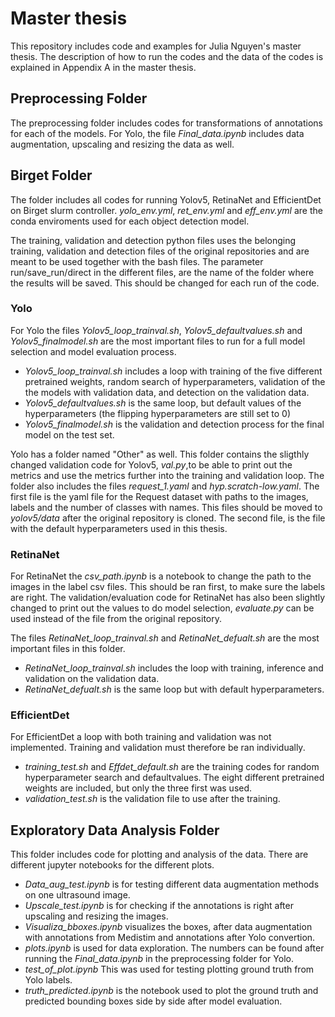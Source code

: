# Master thesis
This repository includes code and examples for Julia Nguyen's master thesis. The description of how to run the codes and the data of the codes is explained in Appendix A in the master thesis. 

## Preprocessing Folder 
The preprocessing folder includes codes for transformations of annotations for each of the models. For Yolo, the file *Final_data.ipynb* includes data augmentation, upscaling and resizing the data as well. 

## Birget Folder 
The folder includes all codes for running Yolov5, RetinaNet and EfficientDet on Birget slurm controller. *yolo_env.yml*, *ret_env.yml* and *eff_env.yml* are the conda enviroments used for each object detection model. 

The training, validation and detection python files uses the belonging training, validation and detection files of the original repositories and are meant to be used together with the bash files. The parameter run/save_run/direct in the different files, are the name of the folder where the results will be saved. This should be changed for each run of the code. 

### Yolo
For Yolo the files *Yolov5_loop_trainval.sh*, *Yolov5_defaultvalues.sh* and *Yolov5_finalmodel.sh* are the most important files to run for a full model selection and model evaluation process. 
- *Yolov5_loop_trainval.sh* includes a loop with training of the five different pretrained weights, random search of hyperparameters, validation of the the models with validation data, and detection on the validation data.
- *Yolov5_defaultvalues.sh* is the same loop, but default values of the hyperparameters (the flipping hyperparameters are still set to 0)
- *Yolov5_finalmodel.sh* is the validation and detection process for the final model on the test set. 

Yolo has a folder named "Other" as well. This folder contains the sligthly changed validation code for Yolov5, *val.py*,to be able to print out the metrics and use the metrics further into the training and validation loop. The folder also includes the files *request_1.yaml* and *hyp.scratch-low.yaml*. The first file is the yaml file for the Request dataset with paths to the images, labels and the number of classes with names. This files should be moved to *yolov5/data* after the original repository is cloned. The second file, is the file with the default hyperparameters used in this thesis. 

### RetinaNet
For RetinaNet the *csv_path.ipynb* is a notebook to change the path to the images in the label csv files. This should be ran first, to make sure the labels are right. The validation/evaluation code for RetinaNet has also been slightly changed to print out the values to do model selection, *evaluate.py* can be used instead of the file from the original repository. 

The files *RetinaNet_loop_trainval.sh* and *RetinaNet_defualt.sh* are the most important files in this folder.
- *RetinaNet_loop_trainval.sh* includes the loop with training, inference and validation on the validation data. 
- *RetinaNet_defualt.sh* is the same loop but with default hyperparameters. 

### EfficientDet
For EfficientDet a loop with both training and validation was not implemented. Training and validation must therefore be ran individually. 
- *training_test.sh* and *Effdet_default.sh* are the training codes for random hyperparameter search and defaultvalues. The eight different pretrained weights are included, but only the three first was used. 
- *validation_test.sh* is the validation file to use after the training.

## Exploratory Data Analysis Folder 
This folder includes code for plotting and analysis of the data. There are different jupyter notebooks for the different plots. 
- *Data_aug_test.ipynb* is for testing different data augmentation methods on one ultrasound image.
- *Upscale_test.ipynb* is for checking if the annotations is right after upscaling and resizing the images.
- *Visualiza_bboxes.ipynb* visualizes the boxes, after data augmentation with annotations from Medistim and annotations after Yolo convertion. 
- *plots.ipynb* is used for data exploration. The numbers can be found after running the *Final_data.ipynb* in the preprocessing folder for Yolo.
- *test_of_plot.ipynb* This was used for testing plotting ground truth from Yolo labels.
- *truth_predicted.ipynb* is the notebook used to plot the ground truth and predicted bounding boxes side by side after model evaluation. 

